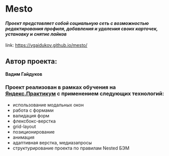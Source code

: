# Mesto

#### *Проект предстовляет собой социальную сеть с возможностью редактирования профиля, добавления и удаления своих карточек, установку и снятие лайков*
link: https://vgaidukov.github.io/mesto/

## Автор проекта:

 #### Вадим Гайдуков
 
 ### Проект реализован в рамках обучения на [Яндекс.Практикум](https://practicum.yandex.ru/) с применением следующих технологий:
 - использование модальных окон
 - работа с формами
 - валидация форм
 - флексбокс-верстка
 - grid-layout
 - позиционирование
 - анимация
 - адаптивная верстка, медиазапросы
 - структурирование проекта по правилам Nested БЭМ 
